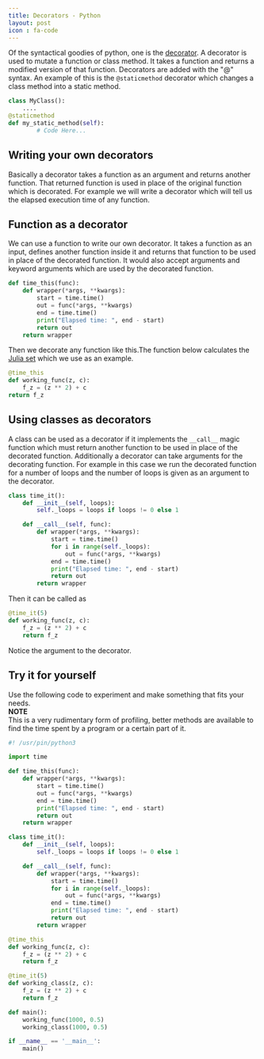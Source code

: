 ```yaml
---
title: Decorators - Python
layout: post
icon : fa-code 
---
```


Of the syntactical goodies of python, one is the [decorator](https://wiki.python.org/moin/PythonDecorators). A decorator is used to mutate a function or class method. It takes a function and returns a modified version of that function.
Decorators are added with the "@" syntax. An example of this is the `@staticmethod` decorator which changes a class method into a static method.  

```python
class MyClass():
    ....
@staticmethod
def my_static_method(self):
        # Code Here...
```

## Writing your own decorators  

Basically a decorator takes a function as an argument and returns another function. That returned function is used in place of the original function which is decorated.
For example we will write a decorator which will tell us the elapsed execution time of any function.  

## Function as a decorator  

We can use a function to write our own decorator. It takes a function as an input, defines another function inside it and returns that function to be used in place of the decorated function. It would also accept arguments and keyword arguments which are used by the decorated function.  

```python
def time_this(func):
    def wrapper(*args, **kwargs):
        start = time.time()
        out = func(*args, **kwargs)
        end = time.time()
        print("Elapsed time: ", end - start)
        return out
    return wrapper
```

Then we decorate any function like this.The  function below calculates the [Julia set](https://en.wikipedia.org/wiki/Julia_set) which we use as an example.  

```python
@time_this
def working_func(z, c):
    f_z = (z ** 2) + c
return f_z
```  

## Using classes as decorators  

A class can be used as a decorator if it implements the `__call__` magic function which must return another function to be used in place of the decorated function.
Additionally a decorator can take arguments for the decorating function. For example in this case we run the decorated function for a number of loops and the number of loops is given as an argument to the decorator.

```python
class time_it():
    def __init__(self, loops):
        self._loops = loops if loops != 0 else 1

    def __call__(self, func):
        def wrapper(*args, **kwargs):
            start = time.time()
            for i in range(self._loops):
                out = func(*args, **kwargs)
            end = time.time()
            print("Elapsed time: ", end - start)
            return out
        return wrapper
```

Then it can be called as  

```python
@time_it(5)
def working_func(z, c):
    f_z = (z ** 2) + c
    return f_z
```

Notice the argument to the decorator.  

## Try it for yourself  

Use the following code to experiment and make something that fits your needs.  
__NOTE__  
This is a very rudimentary form of profiling, better methods are available to find the time spent by a program or a certain part of it.

```python
#! /usr/pin/python3

import time

def time_this(func):
    def wrapper(*args, **kwargs):
        start = time.time()
        out = func(*args, **kwargs)
        end = time.time()
        print("Elapsed time: ", end - start)
        return out
    return wrapper

class time_it():
    def __init__(self, loops):
        self._loops = loops if loops != 0 else 1

    def __call__(self, func):
        def wrapper(*args, **kwargs):
            start = time.time()
            for i in range(self._loops):
                out = func(*args, **kwargs)
            end = time.time()
            print("Elapsed time: ", end - start)
            return out
        return wrapper

@time_this
def working_func(z, c):
    f_z = (z ** 2) + c
    return f_z

@time_it(5)
def working_class(z, c):
    f_z = (z ** 2) + c
    return f_z

def main():
    working_func(1000, 0.5)
    working_class(1000, 0.5)

if __name__ == '__main__':
    main()

```
